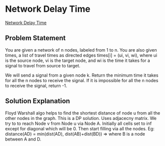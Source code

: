 # Network Delay Time
[Network Delay Time](https://leetcode.com/problems/cheapest-flights-within-k-stops/description/)

## Problem Statement

You are given a network of n nodes, labeled from 1 to n. You are also given times, a list of travel times as directed edges times[i] = (ui, vi, wi), where ui is the source node, vi is the target node, and wi is the time it takes for a signal to travel from source to target.

We will send a signal from a given node k. Return the minimum time it takes for all the n nodes to receive the signal. If it is impossible for all the n nodes to receive the signal, return -1.

## Solution Explanation

Floyd Warshall algo helps to find the shortest distance of node u from all the other nodes in the graph. This is a DP solution. Uses adjacecny matrix. We try to to reach Node v from Node u via Node A. Initially all cells set to inf except for diagonal which will be 0. Then start filling via all the nodes.
Eg: distance(AD) = min(dist(AD), dist(AB)+dist(BD)) => where B is a node between A and D.
